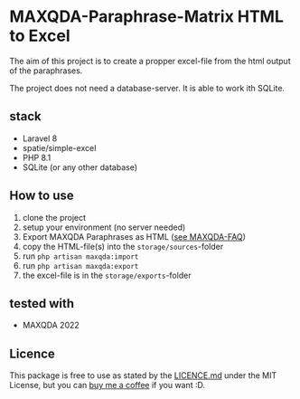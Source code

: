 # MAXQDA-Paraphrase-Matrix HTML to Excel
The aim of this project is to create a propper excel-file from the html output of the paraphrases.

The project does not need a database-server. It is able to work ith SQLite.

## stack
- Laravel 8
- spatie/simple-excel
- PHP 8.1
- SQLite (or any other database)

## How to use
1. clone the project
2. setup your environment (no server needed)
3. Export MAXQDA Paraphrases as HTML ([see MAXQDA-FAQ](https://www.maxqda.de/hilfe-mx20/12-paraphrasieren/paraphrasen-matrix))
4. copy the HTML-file(s) into the `storage/sources`-folder
5. run `php artisan maxqda:import`
6. run `php artisan maxqda:export`
7. the excel-file is in the `storage/exports`-folder

## tested with
- MAXQDA 2022

## Licence
This package is free to use as stated by the [LICENCE.md](LICENSE.md) under the MIT License, but you can [buy me a coffee](https://www.buymeacoffee.com/redFreak) if you want :D.
